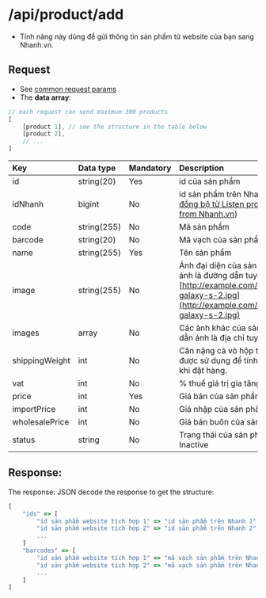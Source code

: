 # /api/product/add

* Tính năng này dùng để gửi thông tin sản phẩm từ website của bạn sang Nhanh.vn.

## Request

* See [common request params](../getting-started/api.md#request)
* The **data array**:

```javascript
// each request can send maximum 300 products
[
    [product 1], // see the structure in the table below
    [product 2],
    // ...
]
```

| Key | Data type | Mandatory | Description |
| :--- | :--- | :--- | :--- |
| id | string\(20\) | Yes | id của sản phẩm |
| idNhanh | bigint | No | id sản phẩm trên Nhanh.vn \([idNhanh đồng bộ từ Listen product updated from Nhanh.vn](../listen-webhooks-from-nhanh.vn/listen-1.md)\) |
| code | string\(255\) | No | Mã sản phẩm |
| barcode | string\(20\) | No | Mã vạch của sản phẩm |
| name | string\(255\) | Yes | Tên sản phẩm |
| image | string\(255\) | No | Ảnh đại diện của sản phẩm. Đường dẫn ảnh là đường dẫn tuyệt đối, VD: [http://example.com/images/samsung-galaxy-s-2.jpg](http://example.com/images/samsung-galaxy-s-2.jpg) |
| images | array | No | Các ảnh khác của sản phẩm, đường dẫn ảnh là địa chỉ tuyệt đối. |
| shippingWeight | int | No | Cân nặng cả vỏ hộp tính bằng gram, được sử dụng để tính phí vận chuyển khi đặt hàng. |
| vat | int | No | % thuế giá trị gia tăng \(VD: 10\) |
| price | int | Yes | Giá bán của sản phẩm |
| importPrice | int | No | Giá nhập của sản phẩm |
| wholesalePrice | int | No | Giá bán buôn của sản phẩm |
| status | string | No | Trạng thái của sản phẩm: Active or Inactive |

## Response:

The response: JSON decode the response to get the structure:

```javascript
[
    "ids" => [
        "id sản phẩm website tích hợp 1" => "id sản phẩm trên Nhanh 1",
        "id sản phẩm website tích hợp 2" => "id sản phẩm trên Nhanh 2",
        ...
    ]
    "barcodes" => [
        "id sản phẩm website tích hợp 1" => "mã vạch sản phẩm trên Nhanh 1",
        "id sản phẩm website tích hợp 2" => "mã vạch sản phẩm trên Nhanh 2",
        ...
    ]
]
```

